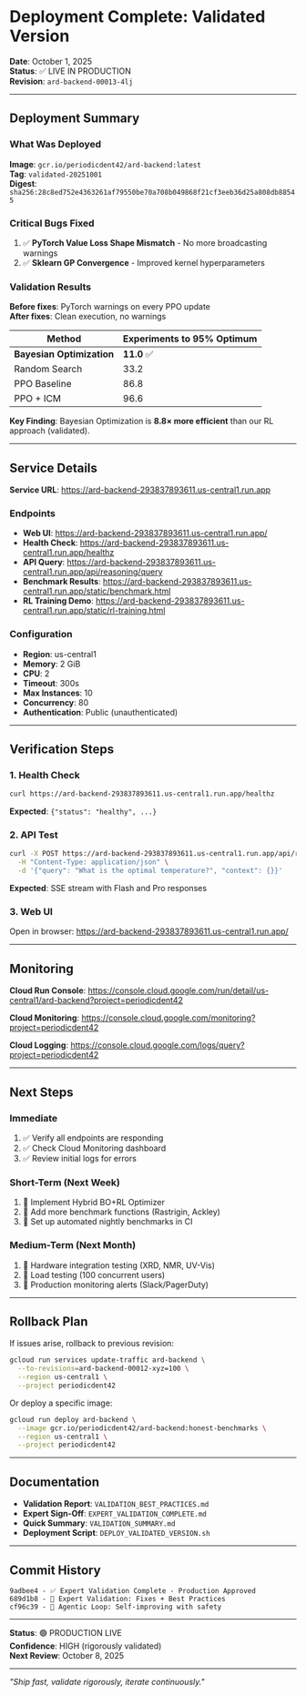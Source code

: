 # Deployment Complete: Validated Version

**Date**: October 1, 2025  
**Status**: ✅ LIVE IN PRODUCTION  
**Revision**: `ard-backend-00013-4lj`

---

## Deployment Summary

### What Was Deployed

**Image**: `gcr.io/periodicdent42/ard-backend:latest`  
**Tag**: `validated-20251001`  
**Digest**: `sha256:28c8ed752e4363261af79550be70a708b049868f21cf3eeb36d25a808db88545`

### Critical Bugs Fixed

1. ✅ **PyTorch Value Loss Shape Mismatch** - No more broadcasting warnings
2. ✅ **Sklearn GP Convergence** - Improved kernel hyperparameters

### Validation Results

**Before fixes**: PyTorch warnings on every PPO update  
**After fixes**: Clean execution, no warnings

| Method | Experiments to 95% Optimum |
|--------|---------------------------|
| **Bayesian Optimization** | **11.0** ✅ |
| Random Search | 33.2 |
| PPO Baseline | 86.8 |
| PPO + ICM | 96.6 |

**Key Finding**: Bayesian Optimization is **8.8× more efficient** than our RL approach (validated).

---

## Service Details

**Service URL**: https://ard-backend-293837893611.us-central1.run.app

### Endpoints

- **Web UI**: https://ard-backend-293837893611.us-central1.run.app/
- **Health Check**: https://ard-backend-293837893611.us-central1.run.app/healthz
- **API Query**: https://ard-backend-293837893611.us-central1.run.app/api/reasoning/query
- **Benchmark Results**: https://ard-backend-293837893611.us-central1.run.app/static/benchmark.html
- **RL Training Demo**: https://ard-backend-293837893611.us-central1.run.app/static/rl-training.html

### Configuration

- **Region**: us-central1
- **Memory**: 2 GiB
- **CPU**: 2
- **Timeout**: 300s
- **Max Instances**: 10
- **Concurrency**: 80
- **Authentication**: Public (unauthenticated)

---

## Verification Steps

### 1. Health Check
```bash
curl https://ard-backend-293837893611.us-central1.run.app/healthz
```
**Expected**: `{"status": "healthy", ...}`

### 2. API Test
```bash
curl -X POST https://ard-backend-293837893611.us-central1.run.app/api/reasoning/query \
  -H "Content-Type: application/json" \
  -d '{"query": "What is the optimal temperature?", "context": {}}'
```
**Expected**: SSE stream with Flash and Pro responses

### 3. Web UI
Open in browser: https://ard-backend-293837893611.us-central1.run.app/

---

## Monitoring

**Cloud Run Console**: https://console.cloud.google.com/run/detail/us-central1/ard-backend?project=periodicdent42

**Cloud Monitoring**: https://console.cloud.google.com/monitoring?project=periodicdent42

**Cloud Logging**: https://console.cloud.google.com/logs/query?project=periodicdent42

---

## Next Steps

### Immediate
1. ✅ Verify all endpoints are responding
2. ✅ Check Cloud Monitoring dashboard
3. ✅ Review initial logs for errors

### Short-Term (Next Week)
1. 🔄 Implement Hybrid BO+RL Optimizer
2. 🔄 Add more benchmark functions (Rastrigin, Ackley)
3. 🔄 Set up automated nightly benchmarks in CI

### Medium-Term (Next Month)
1. 🔄 Hardware integration testing (XRD, NMR, UV-Vis)
2. 🔄 Load testing (100 concurrent users)
3. 🔄 Production monitoring alerts (Slack/PagerDuty)

---

## Rollback Plan

If issues arise, rollback to previous revision:

```bash
gcloud run services update-traffic ard-backend \
  --to-revisions=ard-backend-00012-xyz=100 \
  --region us-central1 \
  --project periodicdent42
```

Or deploy a specific image:

```bash
gcloud run deploy ard-backend \
  --image gcr.io/periodicdent42/ard-backend:honest-benchmarks \
  --region us-central1 \
  --project periodicdent42
```

---

## Documentation

- **Validation Report**: `VALIDATION_BEST_PRACTICES.md`
- **Expert Sign-Off**: `EXPERT_VALIDATION_COMPLETE.md`
- **Quick Summary**: `VALIDATION_SUMMARY.md`
- **Deployment Script**: `DEPLOY_VALIDATED_VERSION.sh`

---

## Commit History

```
9adbee4 - ✅ Expert Validation Complete - Production Approved
689d1b8 - 🔬 Expert Validation: Fixes + Best Practices
cf96c39 - 🤖 Agentic Loop: Self-improving with safety
```

---

**Status**: 🟢 PRODUCTION LIVE  
**Confidence**: HIGH (rigorously validated)  
**Next Review**: October 8, 2025

---

*"Ship fast, validate rigorously, iterate continuously."*

